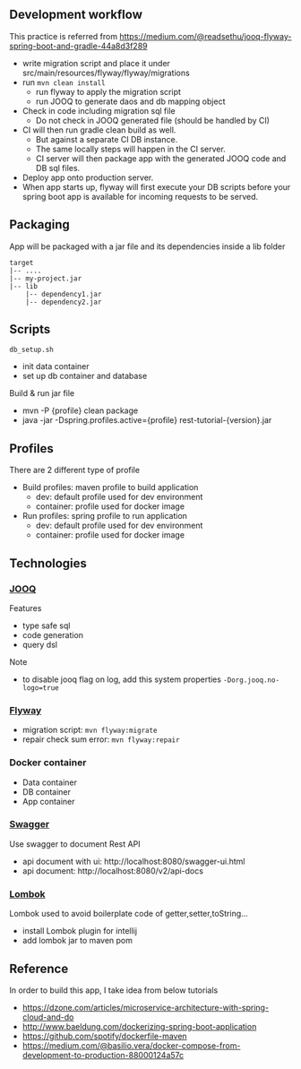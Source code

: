 ## Development workflow

This practice is referred from https://medium.com/@readsethu/jooq-flyway-spring-boot-and-gradle-44a8d3f289

* write migration script and place it under src/main/resources/flyway/flyway/migrations
* run `mvn clean install`
    * run flyway to apply the migration script
    * run JOOQ to generate daos and db mapping object
* Check in code including migration sql file
    * Do not check in JOOQ generated file (should be handled by CI)
* CI will then run gradle clean build as well. 
    * But against a separate CI DB instance. 
    * The same locally steps will happen in the CI server. 
    * CI server will then package app with the generated JOOQ code and DB sql files.
* Deploy app onto production server.
* When app starts up, flyway will first execute your DB scripts before your spring boot app is available for incoming requests to be served.

## Packaging

App will be packaged with a jar file and its dependencies inside a lib folder
```
target
|-- ....
|-- my-project.jar
|-- lib
    |-- dependency1.jar
    |-- dependency2.jar
```

## Scripts

`db_setup.sh` 
* init data container
* set up db container and database

Build & run jar file
* mvn -P {profile} clean package
* java -jar -Dspring.profiles.active={profile} rest-tutorial-{version}.jar

## Profiles

There are 2 different type of profile
* Build profiles: maven profile to build application
    * dev: default profile used for dev environment
    * container: profile used for docker image
* Run profiles: spring profile to run application
    * dev: default profile used for dev environment
    * container: profile used for docker image

## Technologies

### [JOOQ](https://www.jooq.org/)

Features
* type safe sql
* code generation
* query dsl

Note
* to disable jooq flag on log, add this system properties `-Dorg.jooq.no-logo=true` 

### [Flyway](https://flywaydb.org/)

* migration script: `mvn flyway:migrate`
* repair check sum error: `mvn flyway:repair`

### Docker container

* Data container
* DB container
* App container

###  [Swagger]()

Use swagger to document Rest API
* api document with ui: http://localhost:8080/swagger-ui.html
* api document: http://localhost:8080/v2/api-docs

### [Lombok](https://projectlombok.org/)

Lombok used to avoid boilerplate code of getter,setter,toString...
* install Lombok plugin for intellij
* add lombok jar to maven pom

## Reference

In order to build this app, I take idea from below tutorials
* https://dzone.com/articles/microservice-architecture-with-spring-cloud-and-do
* http://www.baeldung.com/dockerizing-spring-boot-application
* https://github.com/spotify/dockerfile-maven
* https://medium.com/@basilio.vera/docker-compose-from-development-to-production-88000124a57c